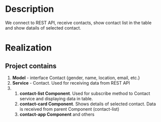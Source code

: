 # Description
We connect to REST API, receive contacts, show contact list in the table and show datails of selected contact.

# Realization
## Project contains
1. **Model** - interface Contact {gender, name, location, email, etc.}
2. **Service** - Contact. Used for receiving data from REST API
3. 1) **contact-list Component**. Used for subscribe method to Contact service and displaying data in table.
   2) **contact-card Component**. Shows details of selected contact. Data is received from parent Component (contact-list)
   3) **contact-app Component** and others


